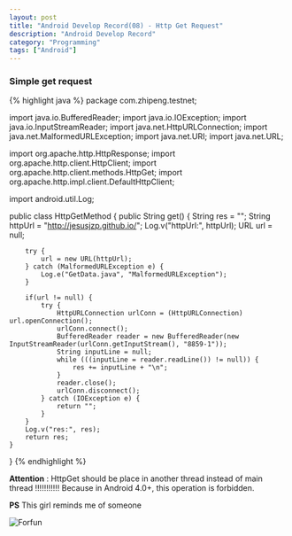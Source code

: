 ```yaml
---
layout: post
title: "Android Develop Record(08) - Http Get Request"
description: "Android Develop Record"
category: "Programming"
tags: ["Android"]
---
```


### Simple get request

{% highlight java %}
package com.zhipeng.testnet;

import java.io.BufferedReader;
import java.io.IOException;
import java.io.InputStreamReader;
import java.net.HttpURLConnection;
import java.net.MalformedURLException;
import java.net.URI;
import java.net.URL;

import org.apache.http.HttpResponse;
import org.apache.http.client.HttpClient;
import org.apache.http.client.methods.HttpGet;
import org.apache.http.impl.client.DefaultHttpClient;

import android.util.Log;

public class HttpGetMethod {
	public String get() {
		String res = "";
		String httpUrl = "http://jesusjzp.github.io/";
		Log.v("httpUrl:", httpUrl);
		URL url = null;

		try {
			url = new URL(httpUrl);
		} catch (MalformedURLException e) {
			Log.e("GetData.java", "MalformedURLException");
		}

		if(url != null) {
			try {
				HttpURLConnection urlConn = (HttpURLConnection) url.openConnection();
				urlConn.connect();
				BufferedReader reader = new BufferedReader(new InputStreamReader(urlConn.getInputStream(), "8859-1"));
				String inputLine = null;
				while (((inputLine = reader.readLine()) != null)) {
					res += inputLine + "\n";
				}
				reader.close();
				urlConn.disconnect();
			} catch (IOException e)	{
				return "";
			}
		}
		Log.v("res:", res);
		return res;
	}
}
{% endhighlight %}

**Attention** : HttpGet should be place in another thread instead of main thread !!!!!!!!!!! Because in Android 4.0+, this operation is forbidden. 

**PS** This girl reminds me of someone

![Forfun](http://hd.wallpaperswide.com/thumbs/pretty_girl-t2.jpg)
